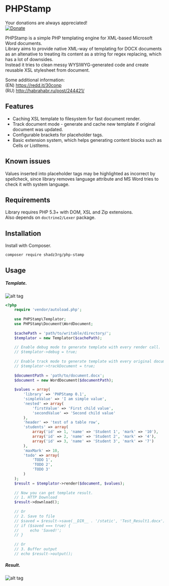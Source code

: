 PHPStamp
=========
Your donations are always appreciated!  
[![Donate](https://img.shields.io/badge/Donate-PayPal-green.svg)](https://www.paypal.com/cgi-bin/webscr?cmd=_donations&business=6L3DRXVG67Z2N&currency_code=EUR&amount=2&source=url)  

PHPStamp is a simple PHP templating engine for XML-based Microsoft Word documents.  
Library aims to provide native XML-way of templating for DOCX documents as an altenative to treating its content as a string for regex replacing, which has a lot of downsides.  
Instead it tries to clean messy WYSIWYG-generated code and create reusable XSL stylesheet from document.  

Some additional information:  
(EN) https://redd.it/30conp  
(RU) http://habrahabr.ru/post/244421/  
 
Features
----
  - Caching XSL template to filesystem for fast document render.
  - Track document mode - generate and cache new template if original document was updated.
  - Configurable brackets for placeholder tags.
  - Basic extension system, which helps generating content blocks such as Cells or ListItems.

Known issues
----
Values inserted into placeholder tags may be highlighted as incorrect by spellcheck, since library removes language attribute and MS Word tries to check it with system language.

Requirements
----
Library requires PHP 5.3+ with DOM, XSL and Zip extensions.  
Also depends on ```doctrine2/Lexer``` package.

Installation
----
Install with Composer.

`composer require shadz3rg/php-stamp`

Usage
----

##### Template.  

![alt tag](https://habrastorage.org/files/0bf/dbf/f89/0bfdbff896ba45e1ac966c54abd050aa.png)  
```php
<?php
    require 'vendor/autoload.php';
    
    use PHPStamp\Templator;
    use PHPStamp\Document\WordDocument;
    
    $cachePath = 'path/to/writable/directory/';
    $templator = new Templator($cachePath);
    
    // Enable debug mode to generate template with every render call.
    // $templator->debug = true;
    
    // Enable track mode to generate template with every original document change.
    // $templator->trackDocument = true;
    
    $documentPath = 'path/to/document.docx';
    $document = new WordDocument($documentPath);
    
    $values = array(
        'library' => 'PHPStamp 0.1',
        'simpleValue' => 'I am simple value',
        'nested' => array(
            'firstValue' => 'First child value',
            'secondValue' => 'Second child value'
        ),
        'header' => 'test of a table row',
        'students' => array(
            array('id' => 1, 'name' => 'Student 1', 'mark' => '10'),
            array('id' => 2, 'name' => 'Student 2', 'mark' => '4'),
            array('id' => 3, 'name' => 'Student 3', 'mark' => '7')
        ),
        'maxMark' => 10,
        'todo' => array(
            'TODO 1',
            'TODO 2',
            'TODO 3'
        )
    );
    $result = $templator->render($document, $values);
    
    // Now you can get template result.
    // 1. HTTP Download
    $result->download();
    
    // Or
    // 2. Save to file
    // $saved = $result->save(__DIR__ . '/static', 'Test_Result1.docx');
    // if ($saved === true) {
    //     echo 'Saved!';
    // }
    
    // Or
    // 3. Buffer output
    // echo $result->output();
```

##### Result.  

![alt tag](https://habrastorage.org/files/290/6aa/6e6/2906aa6e6cba4fa08655b1f58463a4d8.png)
